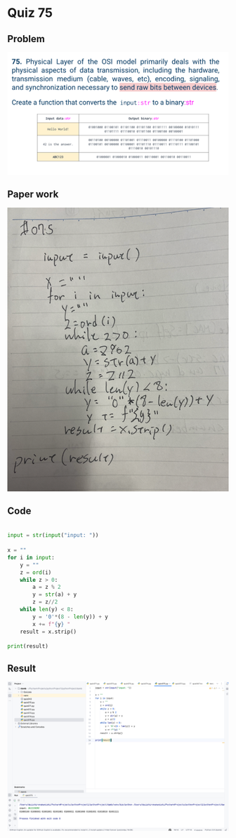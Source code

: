 # Quiz 75

## Problem
![](075q.png)

## Paper work
![](075paper.png)


## Code
```.py

input = str(input("input: "))

x = ""
for i in input:
    y = ""
    z = ord(i)
    while z > 0:
        a = z % 2
        y = str(a) + y
        z = z//2
    while len(y) < 8:
        y = '0'*(8 - len(y)) + y
        x += f"{y} "
    result = x.strip()

print(result)

```

## Result
![](075r.png)
